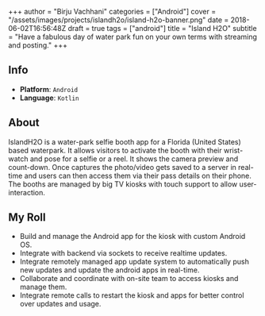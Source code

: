 +++
author = "Birju Vachhani"
categories = ["Android"]
cover = "/assets/images/projects/islandh2o/island-h2o-banner.png"
date = 2018-06-02T16:56:48Z
draft = true
tags = ["android"]
title = "Island H2O"
subtitle = "Have a fabulous day of water park fun on your own terms with streaming and posting."
+++

## Info

- **Platform**:     `Android`
- **Language**:     `Kotlin`

## About

IslandH2O is a water-park selfie booth app for a Florida (United States) based waterpark. It allows visitors to activate the booth with their wrist-watch and pose for a selfie or a reel. It shows the camera preview and count-down. Once captures the photo/video gets saved to a server in real-time and users can then access them via their pass details on their phone. The booths are managed by big TV kiosks with touch support to allow user-interaction.

## My Roll

- Build and manage the Android app for the kiosk with custom Android OS.
- Integrate with backend via sockets to receive realtime updates.
- Integrate remotely managed app update system to automatically push new updates and update the android apps in real-time.
- Collaborate and coordinate with on-site team to access kiosks and manage them.
- Integrate remote calls to restart the kiosk and apps for better control over updates and usage.

</br>